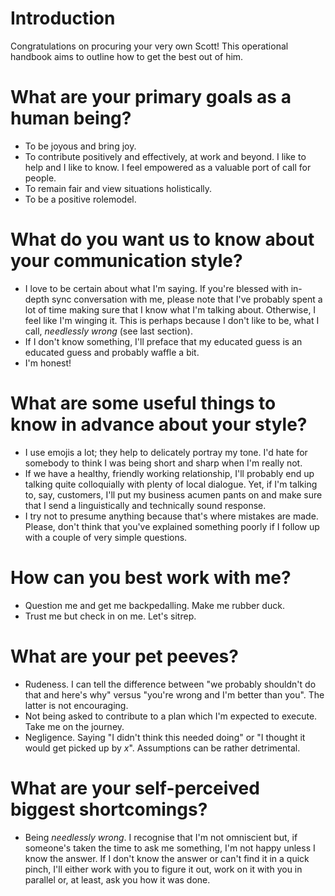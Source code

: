 # Introduction
Congratulations on procuring your very own Scott! This operational handbook aims to outline how to get the best out of him.

# What are your primary goals as a human being?
- To be joyous and bring joy.
- To contribute positively and effectively, at work and beyond. I like to help and I like to know. I feel empowered as a valuable port of call for people.
- To remain fair and view situations holistically.
- To be a positive rolemodel.

# What do you want us to know about your communication style?
- I love to be certain about what I'm saying. If you're blessed with in-depth sync conversation with me, please note that I've
 probably spent a lot of time making sure that I know what I'm talking about. Otherwise, I feel like I'm winging it. This is perhaps because I don't like to be, what I call, _needlessly wrong_ (see last section).
- If I don't know something, I'll preface that my educated guess is an educated guess and probably waffle a bit.
- I'm honest!

# What are some useful things to know in advance about your style?
- I use emojis a lot; they help to delicately portray my tone. I'd hate for somebody to think I was being short and sharp when I'm really not.
- If we have a healthy, friendly working relationship, I'll probably end up talking quite colloquially with plenty of local dialogue. Yet, if I'm talking to, say, customers, I'll put my business acumen pants on and make sure that I send a linguistically and technically sound response.
- I try not to presume anything because that's where mistakes are made. Please, don't think that you've explained something poorly if I follow up with a couple of very simple questions.

# How can you best work with me?
- Question me and get me backpedalling. Make me rubber duck.
- Trust me but check in on me. Let's sitrep.

# What are your pet peeves?
- Rudeness. I can tell the difference between "we probably shouldn't do that and here's why" versus "you're wrong and I'm better than you". The latter is not encouraging.
- Not being asked to contribute to a plan which I'm expected to execute. Take me on the journey.
- Negligence. Saying "I didn't think this needed doing" or "I thought it would get picked up by _x_". Assumptions can be rather detrimental.

# What are your self-perceived biggest shortcomings?
- Being _needlessly wrong_. I recognise that I'm not omniscient but, if someone's taken the time to ask me something, I'm not happy unless I know the answer. If I don't know the answer or can't find it in a quick pinch, I'll either work with you to figure it out, work on it with you in parallel or, at least, ask you how it was done.
